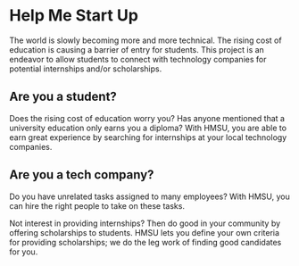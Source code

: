 # Help Me Start Up

The world is slowly becoming more and more technical. The rising cost of
education is causing a barrier of entry for students. This project is an
endeavor to allow students to connect with technology companies for potential
internships and/or scholarships.

## Are you a student?

Does the rising cost of education worry you? Has anyone mentioned that a
university education only earns you a diploma? With HMSU, you are able to
earn great experience by searching for internships at your local technology
companies.

## Are you a tech company?

Do you have unrelated tasks assigned to many employees? With HMSU, you can
hire the right people to take on these tasks.

Not interest in providing internships? Then do good in your community by 
offering scholarships to students. HMSU lets you define your own criteria for
providing scholarships; we do the leg work of finding good candidates for you.
